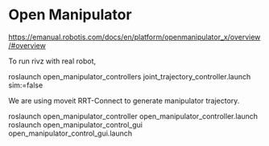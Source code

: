 # Open Manipulator

https://emanual.robotis.com/docs/en/platform/openmanipulator_x/overview/#overview

To run rivz with real robot,

roslaunch open_manipulator_controllers joint_trajectory_controller.launch sim:=false

We are using moveit RRT-Connect to generate manipulator trajectory.


roslaunch open_manipulator_controller open_manipulator_controller.launch
roslaunch open_manipulator_control_gui open_manipulator_control_gui.launch
